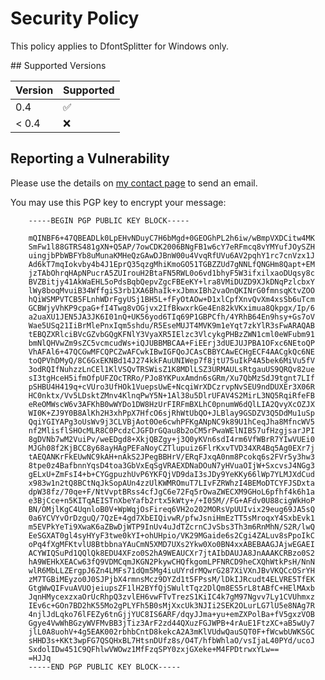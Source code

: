 # Security Policy

This policy applies to DfontSplitter for Windows only.

## Supported Versions


| Version | Supported          |
| ------- | ------------------ |
| 0.4     | :white_check_mark: |
| < 0.4   | :x:                |

## Reporting a Vulnerability

Please use the details on [my contact page](https://peter.upfold.org.uk/contact) to send an email.

You may use this PGP key to encrypt your message:

        -----BEGIN PGP PUBLIC KEY BLOCK-----

        mQINBF6+47QBEADLk0LpEHvNDuyC7H6bMgd+0GEOGhPL2h6iw/wBmpVXDCitw4MK
        SmFw1l88GTRS481gXN+Q5AP/7owCDK2006BNgFB1w6cY7eRFmcq8vYMYufJOySZH
        uingjbPbWBFYb8uMunaKMHeQzGAwDJBnW00u4VvqRfUVu6AV2pqhY1rc7cnVzx1J
        Ad6kT7mqIokvby4b4J1EprQ35qzgMhiKmoGO51TGBZZUd7gNNLfQNGHm8Qapt+EM
        jzTAbOhrqHApNPucrA5ZUIrouH2BtaFN5RWL0o6vd1bhyF5W3ifxilxaoDUqsy8c
        BVZBitjy41AkWaEHL5oPdsBqbQepvZgcFBEeKY+lra8VMiDUZD9XJkDNqPzlcbxY
        lWy8boqMvuiB34WffgiS3rb1XA6BhaIk+xJbmxIBh2vaOnQKINrG0fmnsqKtvZOO
        hQiWSMPVTCB5FLnhWDrFgyUSj1BH5L+fFyOtAOw+D1xlCpfXnvQvXm4xsSb6uTcm
        GCBWjyVhKP9cpaG+fI4Twg8vOGjvx2IfBkwxrkGe4En82kVKximua8Qkpgx/Ip/6
        a2uaXU1JEN5JA3JK6I01nQ+UK56yod6TIq69P1GBPCfh/4YRhB64En9hsy+Gs7oV
        Wae5USq21IiBrMlePnxIqm5shdu/R5EseMUJT4MVK9m1eYqt7zkYlR3sFwARAQAB
        tEBQZXRlciBVcGZvbGQgKFNlY3VyaXR5IElzc3VlcykgPHBzZWN1cml0eWFubm91
        bmNlQHVwZm9sZC5vcmcudWs+iQJUBBMBCAA+FiEErj3dUEJUJPBA1OFxc6NEtoQP
        VhAFAl6+47QCGwMFCQPCZwAFCwkIBwIGFQoJCAsCBBYCAwECHgECF4AACgkQc6NE
        toQPVhDMyQ/8C6GxEKNBd14J274kkFAuUNIWep7f8jtU75uIkP4A5bek6MiVu5fV
        3odRQIfNuhzzLnCEl1KlVSQvTRSWisZ1K8MDlLSZ3URMAULsRtgauUS9QRQv82ue
        sI3tgHceH5ifmOfpUFZOcTRRo/PJo8YKPuxAmdn6sGRm/Xu7QbMzSdJ9tgnt7LIf
        pSHBU4H419q+cVUro3UfHOk1VuepsUwE+NcqiWrXDCzrvpNvSEU9ndDUXEr3X06R
        HC0nktx/Vv5LDsktZMnv4KlnqPwY5N+1Al38u5DlrUFAV4S2MirL3NQ5RqiRfeFB
        eReOMWscW6v3AFKhB0wWYDo1DW8HzUrFIRFmBXLhC0pnumW6dQlLIA2QvyXcOZJX
        WI0K+ZJ9Y0B8AlKh2H3xhPpX7HfcO6sjRhWtUbQO+JLBlay9GSDZV3Q5DdMu1uSp
        QqiYGIYAPg3oUsWv9j3CLVBjAot0Oe6cwhPFKgANpNC9k89U1hCeqJha8MfncWV5
        nf2MlisflSHOcMLR8C0PcdzCJGFDrGQau8b2oCM5rPwaWElNIB57ufHzgjsarJPI
        8gDVNb7wM2VuiPv/weEDgd8+XkjQBZgy+j3Q0yKVn6sdI4rm6VfWBrR7YIwVUEi0
        MJGh08f2KjBCC8y68ayHAgPEFaNoyCZTlupuiz6FlrKxvTVD34XR4Bq5Ag0EXr7j
        tAEQANKrFkEUwNC9kAH+nAkS2JPegBBHrV/ERqFJxqA0nm8Pcokq6s2FVr5y3hw3
        8tpe0z4BafbnnYqsD4toa3GbVxEqSgVRAEXDNaDOuN7yHVuaOIjW+SxcvsJ4NGg3
        gELxU+ZmFsI4+b+CYGgpuzhUvP6YKFQjVD9daI3sJDy9YeKKy66lWp7YLMJXdCud
        x983w1n2tQ8BCtNqJkSopAUn4zzUlKWMROmuT7LIvFZRWhzI4BEMoDTCYFJSDxta
        dpW38fz/70qe+F/NtVvptBRss4cfJgC6e72Fq5rOwaZWECXM9GHoL6pfhf4k6h1a
        e3BjCce+n5KITqAEISTnXbeYafb2rtx5kWty+/+I05M//FG+AFdv0U88cigWkHoP
        BN/OMjlKgC4UqnloB0V+WpWqjOsFireq6VH2o202MORsVpUUIvix29eug69JA5sQ
        0a6YCVYvOrDzguQ/7QzE+4gd7XbEIQivwR/pfwJsniHmEzTT5sMroqxY4SxbEvk1
        m5EVPkYeTi9XwaK6aZBwDjWTP9InUv4uJdTZcrnCJvSbs3Th3m6RnMhN/S2R/lwQ
        EeSGXAT0gl4syHYyF3twe0kYI+ohUHpio/VK29MGaide6s2Cgi4ZALuv8sPpoIkC
        oPq4fXgMFKtvlU8BtbbnaYAuCmN5XMD7UXs2Ykw0Xo0BN4xxABEBAAGJAjwEGAEI
        ACYWIQSuPd1QQlQk8EDU4XFzo0S2hA9WEAUCXr7jtAIbDAUJA8JnAAAKCRBzo0S2
        hA9WEHkXEACw63fQ9VDMCqmJKGN2PkywCHQfkgomLPFNRCD9heCXQhWtkPsH/NnN
        wlR6MbLLZErgpJ6Zn4LMFs71dQm5Mg4iuUYrdrMQwrG287XiVXnJBvVKQCcOSrYH
        zM7TGBiMEyzo0J0SJPjbX4rmnsMcz9DYZd1t5FPssM/lDkIJRcudt4ELVRE5TfEK
        GtgWwQIFvuAVUOjeiupsZF1lH2BYfQjSWultTqz2DlQm8ES5rL8tABfC+HElMAxb
        JqnHMycexzxaOrUcRhpQ3zvlEH6vwFTvTrezS1KiIC4k7gM97Ngvv7Ly1CVUhmxz
        IEv6c+GOn7BD2hK55Mo2gPLYFh5B0sMjXxcUk3NJIi2SEK2OLurLG7lU5e8NAg7R
        4njlJdLqko76lFEZy6tnGjjYUC8IS6ARF/dqyJJma+yu+emZXPolBa+fV5gxzVOB
        Ggye4VwWhBGzyWVFMvBB3jTiz3ArF2zd44QXuzFGJWPB+4rAuE1FtzXC+aB5wUy7
        jlL0A8uohV+4g5EAK002rbhbCntD8kekcA2A3mKlVUdwQauSQT0F+fWcwbUWKSGC
        sHHD3s+KKt3wpFG7QSQHxBL7HtsnDUfz8s/O4T/hfbWhlaO/vsIjaL40PYd/ucoJ
        SxdolIDw451C9QFhlwVWOwz1MfFzqSPY0zxjGXeke+M4FPDtrwxYLw==
        =HJJq
        -----END PGP PUBLIC KEY BLOCK-----

